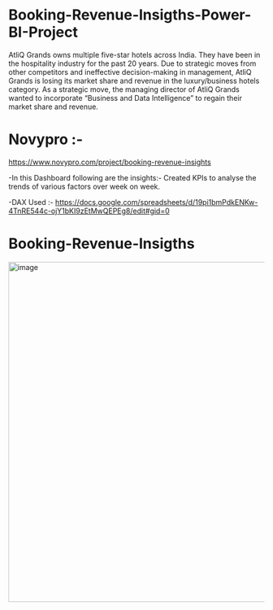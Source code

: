 # Booking-Revenue-Insigths-Power-BI-Project
AtliQ Grands owns multiple five-star hotels across India. They have been in the hospitality industry for the past 20 years. Due to strategic moves from other competitors and ineffective decision-making in management, AtliQ Grands is losing its market share and revenue in the luxury/business hotels category. As a strategic move, the managing director of AtliQ Grands wanted to incorporate “Business and Data Intelligence” to regain their market share and revenue. 

# Novypro :- 
https://www.novypro.com/project/booking-revenue-insights

-In this Dashboard following are the insights:- 
Created KPIs to analyse the trends of various factors over week on week.

-DAX Used :-
https://docs.google.com/spreadsheets/d/19pi1bmPdkENKw-4TnRE544c-ojY1bKI9zEtMwQEPEg8/edit#gid=0


# Booking-Revenue-Insigths
<img width="669" alt="image" src="https://github.com/tripathy406/Booking-Revenue-Insigths-Power-BI-Project/assets/141568396/c096d24b-e85a-49df-8b5e-734a00a75c2a">

